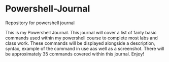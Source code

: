 # Powershell-Journal
Repository for powershell journal

This is my Powershell Journal. This journal will cover a list of fairly basic commands used within my powershell course to complete most labs and class work. These commands will be displayed alongside a description, syntax, example of the command in use aas well as a screenshot. There will be approximately 35 commands covered within this journal. Enjoy! 
